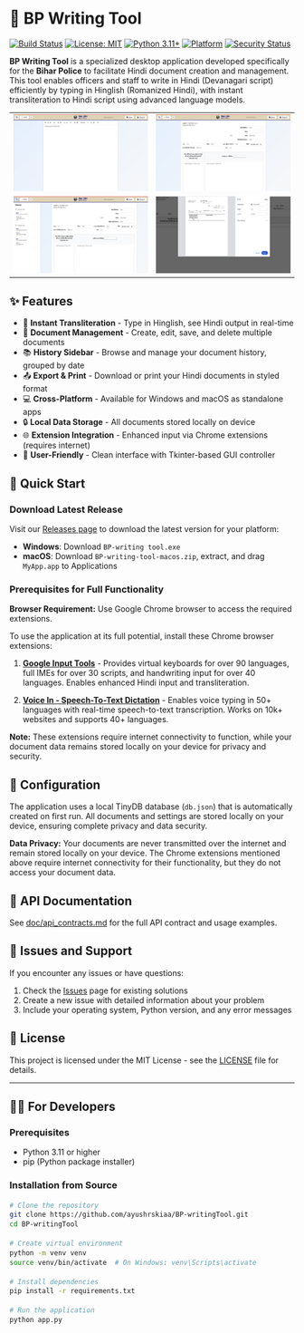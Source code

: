 # 📝 BP Writing Tool

[![Build Status](https://github.com/ayushrskiaa/BP-writingTool/workflows/Build%20and%20Release%20Application/badge.svg)](https://github.com/ayushrskiaa/BP-writingTool/actions)
[![License: MIT](https://img.shields.io/badge/License-MIT-yellow.svg)](https://opensource.org/licenses/MIT)
[![Python 3.11+](https://img.shields.io/badge/python-3.11+-blue.svg)](https://www.python.org/downloads/)
[![Platform](https://img.shields.io/badge/platform-Windows%20%7C%20macOS-lightgrey.svg)](https://github.com/ayushrskiaa/BP-writingTool/releases)
[![Security Status](https://img.shields.io/badge/Security-CodeQL%20Active-brightgreen.svg)](https://github.com/ayushrskiaa/BP-writingTool/security/code-scanning)

**BP Writing Tool** is a specialized desktop application developed specifically for the **Bihar Police** to facilitate Hindi document creation and management. This tool enables officers and staff to write in Hindi (Devanagari script) efficiently by typing in Hinglish (Romanized Hindi), with instant transliteration to Hindi script using advanced language models.

<table>
  <tr>
    <td><img src="doc/1.png" alt="alt text" width="600"/></td>
    <td><img src="doc/2.png" alt="alt text" width="600"/></td>
  </tr>
  <tr>
    <td><img src="doc/3.png" alt="alt text" width="600"/></td>
    <td><img src="doc/4.png" alt="alt text" width="600"/></td>
  </tr>
</table>

## ✨ Features

- 🚀 **Instant Transliteration** - Type in Hinglish, see Hindi output in real-time
- 📄 **Document Management** - Create, edit, save, and delete multiple documents
- 📚 **History Sidebar** - Browse and manage your document history, grouped by date
- 📤 **Export & Print** - Download or print your Hindi documents in styled format
- 💻 **Cross-Platform** - Available for Windows and macOS as standalone apps
- 🔒 **Local Data Storage** - All documents stored locally on device
- 🌐 **Extension Integration** - Enhanced input via Chrome extensions (requires internet)
- 🎯 **User-Friendly** - Clean interface with Tkinter-based GUI controller

## 🚀 Quick Start

### Download Latest Release

Visit our [Releases page](https://github.com/ayushrskiaa/BP-writingTool/releases) to download the latest version for your platform:
- **Windows**: Download `BP-writing tool.exe`
- **macOS**: Download `BP-writing-tool-macos.zip`, extract, and drag `MyApp.app` to Applications

### Prerequisites for Full Functionality

**Browser Requirement:** Use Google Chrome browser to access the required extensions.

To use the application at its full potential, install these Chrome browser extensions:

1. **[Google Input Tools](https://chromewebstore.google.com/detail/google-input-tools/mclkkofklkfljcocdinagocijmpgbhab?hl=en-US&utm_source=ext_sidebar)** - Provides virtual keyboards for over 90 languages, full IMEs for over 30 scripts, and handwriting input for over 40 languages. Enables enhanced Hindi input and transliteration.

2. **[Voice In - Speech-To-Text Dictation](https://chromewebstore.google.com/detail/voice-in-speech-to-text-d/pjnefijmagpdjfhhkpljicbbpicelgko?hl=en-US&utm_source=ext_sidebar)** - Enables voice typing in 50+ languages with real-time speech-to-text transcription. Works on 10k+ websites and supports 40+ languages.

**Note:** These extensions require internet connectivity to function, while your document data remains stored locally on your device for privacy and security.

## 🔧 Configuration

The application uses a local TinyDB database (`db.json`) that is automatically created on first run. All documents and settings are stored locally on your device, ensuring complete privacy and data security.

**Data Privacy:** Your documents are never transmitted over the internet and remain stored locally on your device. The Chrome extensions mentioned above require internet connectivity for their functionality, but they do not access your document data.

## 📖 API Documentation

See [doc/api_contracts.md](doc/api_contracts.md) for the full API contract and usage examples.

## 🐛 Issues and Support

If you encounter any issues or have questions:

1. Check the [Issues](https://github.com/ayushrskiaa/BP-writingTool/issues) page for existing solutions
2. Create a new issue with detailed information about your problem
3. Include your operating system, Python version, and any error messages

## 📄 License

This project is licensed under the MIT License - see the [LICENSE](LICENSE) file for details.

---

## 👨‍💻 For Developers

### Prerequisites

- Python 3.11 or higher
- pip (Python package installer)

### Installation from Source

```bash
# Clone the repository
git clone https://github.com/ayushrskiaa/BP-writingTool.git
cd BP-writingTool

# Create virtual environment
python -m venv venv
source venv/bin/activate  # On Windows: venv\Scripts\activate

# Install dependencies
pip install -r requirements.txt

# Run the application
python app.py
```
